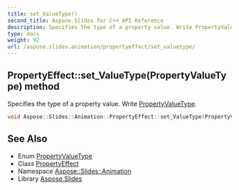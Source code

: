 ```yaml
---
title: set_ValueType()
second_title: Aspose.Slides for C++ API Reference
description: Specifies the type of a property value. Write PropertyValueType.
type: docs
weight: 92
url: /aspose.slides.animation/propertyeffect/set_valuetype/
---
```

## PropertyEffect::set_ValueType(PropertyValueType) method


Specifies the type of a property value. Write [PropertyValueType](../../propertyvaluetype/).

```cpp
void Aspose::Slides::Animation::PropertyEffect::set_ValueType(PropertyValueType value) override
```

## See Also

* Enum [PropertyValueType](../../propertyvaluetype/)
* Class [PropertyEffect](../)
* Namespace [Aspose::Slides::Animation](../../)
* Library [Aspose.Slides](../../../)